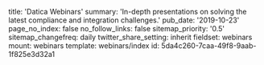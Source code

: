 title: 'Datica Webinars'
summary: 'In-depth presentations on solving the latest compliance and integration challenges.'
pub_date: '2019-10-23'
page_no_index: false
no_follow_links: false
sitemap_priority: '0.5'
sitemap_changefreq: daily
twitter_share_setting: inherit
fieldset: webinars
mount: webinars
template: webinars/index
id: 5da4c260-7caa-49f8-9aab-1f825e3d32a1
